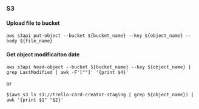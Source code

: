 ### S3

#### Upload file to bucket
```
aws s3api put-object --bucket ${bucket_name} --key ${object_name} --body ${file_name}
```

#### Get object modificaiton date
```
aws s3api head-object --bucket ${bucket_name} --key ${object_name} | grep LastModified | awk -F'[""]' '{print $4}'
```

or

```
$(aws s3 ls s3://trello-card-creator-staging | grep ${object_name}) | awk '{print $1" "$2}'
```
